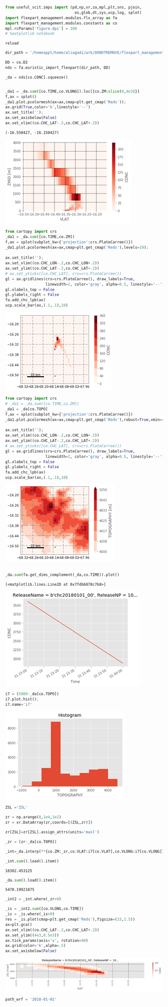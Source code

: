 ```python
from useful_scit.imps import (pd,np,xr,za,mpl,plt,sns, pjoin,
                               os,glob,dt,sys,ucp,log, splot)
import flexpart_management.modules.flx_array as fa
import flexpart_management.modules.constants as co
mpl.rcParams['figure.dpi'] = 100
# %matplotlib notebook
```

    reload



```python
dir_path = '/homeappl/home/aliagadi/wrk/DONOTREMOVE/flexpart_management_data/runs/run_2019-09-14_08-43-03_/2018-01-01'
```


```python
DD = co.D2
nds = fa.euristic_import_flexpart(dir_path, DD)
```


```python
_da = nds[co.CONC].squeeze()
```


```python

```


```python
_da1 = _da.sum([co.TIME,co.VLONG]).loc[{co.ZM:slice(0,4e3)}]
f,ax = splot()
_da1.plot.pcolormesh(ax=ax,cmap=plt.get_cmap('Reds'));
ax.grid(True,color='k',linestyle='--')
ax.set_title('');
ax.set_axisbelow(False)
ax.set_xlim((co.CHC_LAT-.2,co.CHC_LAT+.2))
```




    (-16.550427, -16.150427)




![png](exploreResults_files/exploreResults_5_1.png)



```python
from cartopy import crs
_da1 = _da.sum([co.TIME,co.ZM])
f,ax = splot(subplot_kw={'projection':crs.PlateCarree()})
_da1.plot.pcolormesh(ax=ax,cmap=plt.get_cmap('Reds'),levels=10);

ax.set_title('');
ax.set_xlim((co.CHC_LON-.2,co.CHC_LON+.2))
ax.set_ylim((co.CHC_LAT-.2,co.CHC_LAT+.2))
# ax.set_yticks([co.CHC_LAT], crs=crs.PlateCarree())
gl = ax.gridlines(crs=crs.PlateCarree(), draw_labels=True,
                  linewidth=2, color='gray', alpha=0.5, linestyle='--')
gl.xlabels_top = False
gl.ylabels_right = False
fa.add_chc_lpb(ax)
ucp.scale_bar(ax,(.1,.1),10)


```


![png](exploreResults_files/exploreResults_6_0.png)



```python
from cartopy import crs
# _da1 = _da.sum([co.TIME,co.ZM])
_da1 = _da[co.TOPO]
f,ax = splot(subplot_kw={'projection':crs.PlateCarree()})
_da1.plot.pcolormesh(ax=ax,cmap=plt.get_cmap('Reds'),robust=True,vmin=4e3,vmax=5250,levels=7);

ax.set_title('');
ax.set_xlim((co.CHC_LON-.2,co.CHC_LON+.2))
ax.set_ylim((co.CHC_LAT-.2,co.CHC_LAT+.2))
# ax.set_yticks([co.CHC_LAT], crs=crs.PlateCarree())
gl = ax.gridlines(crs=crs.PlateCarree(), draw_labels=True,
                  linewidth=2, color='gray', alpha=0.5, linestyle='--')
gl.xlabels_top = False
gl.ylabels_right = False
fa.add_chc_lpb(ax)
ucp.scale_bar(ax,(.1,.1),10)


```


![png](exploreResults_files/exploreResults_7_0.png)



```python

_da.sum(fa.get_dims_complement(_da,co.TIME)).plot()
```




    [<matplotlib.lines.Line2D at 0x7fdb6878c7b8>]




![png](exploreResults_files/exploreResults_8_1.png)



```python
i7 = (5000-_da[co.TOPO])
i7.plot.hist();
i7.name='i7'
```


![png](exploreResults_files/exploreResults_9_0.png)



```python
ZSL ='ZSL'
```


```python
zr = np.arange(0,1e4,1e2)
zr = xr.DataArray(zr,coords=[(ZSL,zr)])
```


```python
zr[ZSL]=zr[ZSL].assign_attrs(units='masl')
```


```python
_zr = (zr-_da[co.TOPO])
```


```python
_int=_da.interp(**{co.ZM:_zr,co.VLAT:i7[co.VLAT],co.VLONG:i7[co.VLONG]})
```


```python
_int.sum().load().item()
```




    18302.453125




```python
_da.sum().load().item()
```




    5470.19921875




```python
_int2 = _int.where(_zr>0)
```


```python
_is = _int2.sum([co.VLONG,co.TIME])
_is = _is.where(_is>0)
res = _is.plot(cmap=plt.get_cmap('Reds'),figsize=(15,1.5))
ax=plt.gca()
ax.set_xlim((co.CHC_LAT-.2,co.CHC_LAT+.2))
ax.set_ylim((4e3,8.5e3))
ax.tick_params(axis='x', rotation=90)
ax.grid(color='k',alpha=.5)
ax.set_axisbelow(False)
```


![png](exploreResults_files/exploreResults_18_0.png)



```python
path_wrf = '2018-01-01'
```
